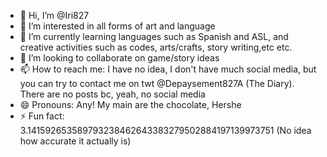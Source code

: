 - 👋 Hi, I’m @Iri827
- 👀 I’m interested in all forms of art and language
- 🌱 I’m currently learning languages such as Spanish and ASL, and creative activities such as codes, arts/crafts, story writing,etc etc.
- 💞️ I’m looking to collaborate on game/story ideas
- 📫 How to reach me: I have no idea, I don't have much social media, but you can try to contact me on twt @Depaysement827A (The Diary). There are no posts bc, yeah, no social media
- 😄 Pronouns: Any! My main are the chocolate, Hershe 
- ⚡ Fun fact: 3.141592653589793238462643383279502884197139973751 (No idea how accurate it actually is)

<!---
Iri827/Iri827 is a ✨ special ✨ repository because its `README.md` (this file) appears on your GitHub profile.
You can click the Preview link to take a look at your changes.
--->
